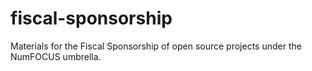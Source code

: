 fiscal-sponsorship
==================

Materials for the Fiscal Sponsorship of open source projects under the NumFOCUS umbrella.
